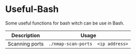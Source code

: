 # Useful-Bash
Some useful functions for bash witch can be use in Bash.



| Description    | Usage                             |
| -------------- | --------------------------------- |
| Scanning ports | `./nmap-scan-ports  <ip address>` |

